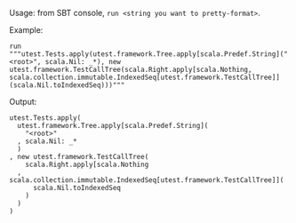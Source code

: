 Usage: from SBT console, `run <string you want to pretty-format>`.

Example:

```
run """utest.Tests.apply(utest.framework.Tree.apply[scala.Predef.String]("<root>", scala.Nil: _*), new utest.framework.TestCallTree(scala.Right.apply[scala.Nothing, scala.collection.immutable.IndexedSeq[utest.framework.TestCallTree]](scala.Nil.toIndexedSeq)))"""
```

Output:

```
utest.Tests.apply(
  utest.framework.Tree.apply[scala.Predef.String](
    "<root>"
  , scala.Nil: _*
  )
, new utest.framework.TestCallTree(
    scala.Right.apply[scala.Nothing
  , scala.collection.immutable.IndexedSeq[utest.framework.TestCallTree]](
      scala.Nil.toIndexedSeq
    )
  )
)
```